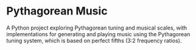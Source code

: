 # Pythagorean Music

A Python project exploring Pythagorean tuning and musical scales, with implementations for generating and playing music
using the Pythagorean tuning system, which is based on perfect fifths (3:2 frequency ratios).
